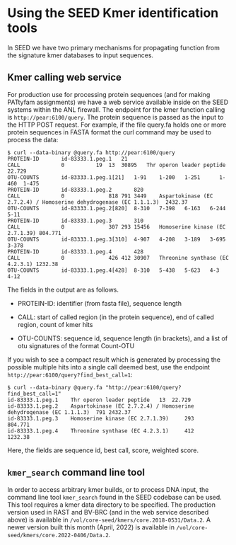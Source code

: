 # Using the SEED Kmer identification tools

In SEED we have two primary mechanisms for propagating function from the signature
kmer databases to input sequences.

## Kmer calling web service

For production use for processing protein sequences (and for making PATtyfam assignments) we
have a web service available inside on the SEED systems within the ANL firewall. The endpoint for 
the kmer function calling is `http://pear:6100/query`. The protein sequence is passed as the input 
to the HTTP POST request. For example, if the file query.fa holds one or more protein sequences in FASTA format
the curl command may be used to process the data:

```
$ curl --data-binary @query.fa http://pear:6100/query
PROTEIN-ID	     id-83333.1.peg.1	21
CALL		     0			19	13	30895	Thr operon leader peptide	22.729
OTU-COUNTS	     id-83333.1.peg.1[21]	1-91	1-200	1-251	   1-460  1-475
PROTEIN-ID	     id-83333.1.peg.2		820
CALL		     0				818	791	3449	Aspartokinase (EC 2.7.2.4) / Homoserine dehydrogenase (EC 1.1.1.3)	2432.37
OTU-COUNTS	     id-83333.1.peg.2[820]	8-310	7-398	6-163	6-244	      5-11
PROTEIN-ID	     id-83333.1.peg.3		310
CALL		     0				307	293	15456	Homoserine kinase (EC 2.7.1.39)	804.771
OTU-COUNTS	     id-83333.1.peg.3[310]	4-907	4-208	3-189	3-695	   3-378
PROTEIN-ID	     id-83333.1.peg.4		428
CALL		     0				426	412	30907	Threonine synthase (EC 4.2.3.1)	1232.38
OTU-COUNTS	     id-83333.1.peg.4[428]	8-310	5-438	5-623	4-3	  4-12
```

The fields in the output are as follows.

 * PROTEIN-ID: identifier (from fasta file), sequence length

 * CALL: start of called region (in the protein sequence), end of called region, count of kmer hits

 * OTU-COUNTS: sequence id, sequence length (in brackets), and a list of otu signatures of the format Count-OTU

If you wish to see a compact result which is generated by processing the possible multiple hits into a single call
deemed best, use the endpoint `http://pear:6100/query?find_best_call=1`:

```
$ curl --data-binary @query.fa "http://pear:6100/query?find_best_call=1"
id-83333.1.peg.1	Thr operon leader peptide	13	22.729
id-83333.1.peg.2	Aspartokinase (EC 2.7.2.4) / Homoserine dehydrogenase (EC 1.1.1.3)	791	2432.37
id-83333.1.peg.3	Homoserine kinase (EC 2.7.1.39)		293	      804.771
id-83333.1.peg.4	Threonine synthase (EC 4.2.3.1)		412	      1232.38
```

Here, the fields are sequence id, best call, score, weighted score.

## `kmer_search` command line tool

In order to access arbitrary kmer builds, or to process DNA input, the command line tool `kmer_search` found 
in the SEED codebase can be used. This tool requires a kmer data directory to be specified. The production version used 
in RAST and BV-BRC (and in the web service described above) is available in `/vol/core-seed/kmers/core.2018-0531/Data.2`. A newer
version built this month (April, 2022) is available in `/vol/core-seed/kmers/core.2022-0406/Data.2`.

